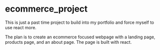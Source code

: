 # ecommerce_project
This is just a past time project to build into my portfolio and force myself to use react more. 

The plan is to create an ecommerce focused webpage with a landing page, products page, and an about page. 
The page is built with react. 
